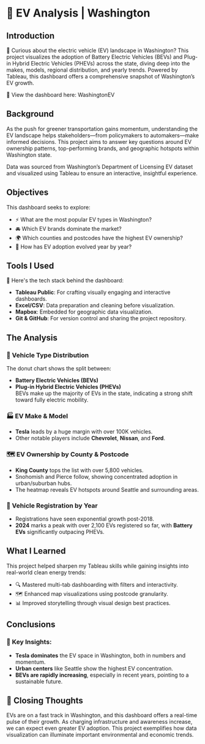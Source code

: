 # 🚗 EV Analysis | Washington

## Introduction  
🔌 Curious about the electric vehicle (EV) landscape in Washington? This project visualizes the adoption of Battery Electric Vehicles (BEVs) and Plug-in Hybrid Electric Vehicles (PHEVs) across the state, diving deep into the makes, models, regional distribution, and yearly trends. Powered by Tableau, this dashboard offers a comprehensive snapshot of Washington’s EV growth.

📍 View the dashboard here: WashingtonEV

## Background  
As the push for greener transportation gains momentum, understanding the EV landscape helps stakeholders—from policymakers to automakers—make informed decisions. This project aims to answer key questions around EV ownership patterns, top-performing brands, and geographic hotspots within Washington state.

Data was sourced from Washington’s Department of Licensing EV dataset and visualized using Tableau to ensure an interactive, insightful experience.

## Objectives  
This dashboard seeks to explore:

- ⚡ What are the most popular EV types in Washington?
- 🚘 Which EV brands dominate the market?
- 🌍 Which counties and postcodes have the highest EV ownership?
- 📅 How has EV adoption evolved year by year?

## Tools I Used  
🧰 Here's the tech stack behind the dashboard:

- **Tableau Public**: For crafting visually engaging and interactive dashboards.  
- **Excel/CSV**: Data preparation and cleaning before visualization.  
- **Mapbox**: Embedded for geographic data visualization.  
- **Git & GitHub**: For version control and sharing the project repository.

## The Analysis  

### 🔄 Vehicle Type Distribution  
The donut chart shows the split between:
- **Battery Electric Vehicles (BEVs)**  
- **Plug-in Hybrid Electric Vehicles (PHEVs)**  
BEVs make up the majority of EVs in the state, indicating a strong shift toward fully electric mobility.

### 🏭 EV Make & Model  
- **Tesla** leads by a huge margin with over 100K vehicles.  
- Other notable players include **Chevrolet**, **Nissan**, and **Ford**.

### 🗺️ EV Ownership by County & Postcode  
- **King County** tops the list with over 5,800 vehicles.  
- Snohomish and Pierce follow, showing concentrated adoption in urban/suburban hubs.  
- The heatmap reveals EV hotspots around Seattle and surrounding areas.

### 📆 Vehicle Registration by Year  
- Registrations have seen exponential growth post-2018.  
- **2024** marks a peak with over 2,100 EVs registered so far, with **Battery EVs** significantly outpacing PHEVs.

## What I Learned  
This project helped sharpen my Tableau skills while gaining insights into real-world clean energy trends:

- 🔍 Mastered multi-tab dashboarding with filters and interactivity.
- 🗺️ Enhanced map visualizations using postcode granularity.
- 📊 Improved storytelling through visual design best practices.

## Conclusions  
### 📌 Key Insights:
- **Tesla dominates** the EV space in Washington, both in numbers and momentum.
- **Urban centers** like Seattle show the highest EV concentration.
- **BEVs are rapidly increasing**, especially in recent years, pointing to a sustainable future.

## 🚀 Closing Thoughts  
EVs are on a fast track in Washington, and this dashboard offers a real-time pulse of their growth. As charging infrastructure and awareness increase, we can expect even greater EV adoption. This project exemplifies how data visualization can illuminate important environmental and economic trends.
